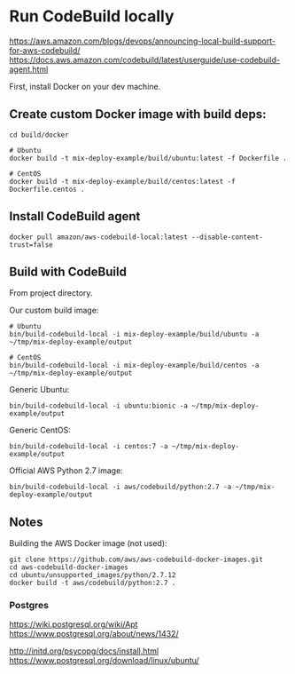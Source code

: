 
# Run CodeBuild locally

https://aws.amazon.com/blogs/devops/announcing-local-build-support-for-aws-codebuild/
https://docs.aws.amazon.com/codebuild/latest/userguide/use-codebuild-agent.html

First, install Docker on your dev machine.

## Create custom Docker image with build deps:
```shell
cd build/docker

# Ubuntu
docker build -t mix-deploy-example/build/ubuntu:latest -f Dockerfile .

# CentOS
docker build -t mix-deploy-example/build/centos:latest -f Dockerfile.centos .
```

## Install CodeBuild agent

```shell
docker pull amazon/aws-codebuild-local:latest --disable-content-trust=false
```

## Build with CodeBuild

From project directory.

Our custom build image:
```shell
# Ubuntu
bin/build-codebuild-local -i mix-deploy-example/build/ubuntu -a ~/tmp/mix-deploy-example/output

# CentOS
bin/build-codebuild-local -i mix-deploy-example/build/centos -a ~/tmp/mix-deploy-example/output
```

Generic Ubuntu:
```shell
bin/build-codebuild-local -i ubuntu:bionic -a ~/tmp/mix-deploy-example/output
```

Generic CentOS:
```shell
bin/build-codebuild-local -i centos:7 -a ~/tmp/mix-deploy-example/output
```

Official AWS Python 2.7 image:
```shell
bin/build-codebuild-local -i aws/codebuild/python:2.7 -a ~/tmp/mix-deploy-example/output
```

## Notes

Building the AWS Docker image (not used):
```shell
git clone https://github.com/aws/aws-codebuild-docker-images.git
cd aws-codebuild-docker-images
cd ubuntu/unsupported_images/python/2.7.12
docker build -t aws/codebuild/python:2.7 .
```

### Postgres

https://wiki.postgresql.org/wiki/Apt
https://www.postgresql.org/about/news/1432/

http://initd.org/psycopg/docs/install.html
https://www.postgresql.org/download/linux/ubuntu/

